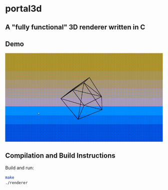 # portal3d

## A "fully functional" 3D renderer written in C

## Demo

![Demo](./assets/portal3d.gif)

## Compilation and Build Instructions

Build and run:

```bash
make
./renderer


